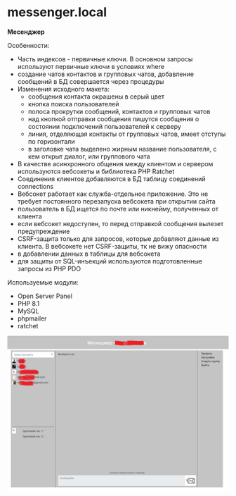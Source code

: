 # messenger.local
**Месенджер**

Особенности:
* Часть индексов - первичные ключи. В основном запросы используют первичные ключи в условиях where
* создание чатов контактов и групповых чатов, добавление сообщений в БД совершается через процедуры
* Изменения исходного макета:
  + сообщения контакта окрашены в серый цвет
  + кнопка поиска пользователей
  + полоса прокрутки сообщений, контактов и групповых чатов
  + над кнопкой отправки сообщения пишутся сообщения о состоянии подключений пользователей к серверу
  + линия, отделяющая контакты от групповых чатов, имеет отступы по горизонтали
  + в заголовке чата выделено жирным название пользователя, с кем открыт диалог, или группового чата
* В качестве асинхронного общения между клиентом и сервером используются вебсокеты и библиотека PHP Ratchet
* Соединения клиентов добавляются в БД таблицу соединений connections
* Вебсокет работает как служба-отдельное приложение. Это не требует постоянного перезапуска вебсокета при открытии сайта
* пользователь в БД ищется по почте или никнейму, полученных от клиента
* если вебсокет недоступен, то перед отправкой сообщения вылезет предупреждение
* CSRF-защита только для запросов, которые добавляют данные из клиента. В вебсокете нет CSRF-защиты, тк не вижу опасности 
* в добавлении данных в таблицы для вебсокета
* для защиты от SQL-инъекций используются подготовленные запросы из PHP PDO

Используемые модули:
* Open Server Panel
* PHP 8.1
* MySQL
* phpmailer
* ratchet

![Окно чатов](/application/images/demo.png)
